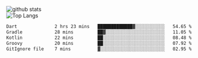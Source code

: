 ![github stats](https://github-readme-stats.vercel.app/api?username=AndreFerreira5&show_icons=true&theme=dark&count_private=true)
<br>
![Top Langs](https://github-readme-stats.vercel.app/api/top-langs/?username=AndreFerreira5&layout=compact&theme=dark)
<br>
<!--START_SECTION:waka-->

```txt
Dart              2 hrs 23 mins   █████████████▓░░░░░░░░░░░   54.65 %
Gradle            28 mins         ██▓░░░░░░░░░░░░░░░░░░░░░░   11.05 %
Kotlin            22 mins         ██░░░░░░░░░░░░░░░░░░░░░░░   08.48 %
Groovy            20 mins         ██░░░░░░░░░░░░░░░░░░░░░░░   07.92 %
GitIgnore file    7 mins          ▓░░░░░░░░░░░░░░░░░░░░░░░░   02.95 %
```

<!--END_SECTION:waka-->
